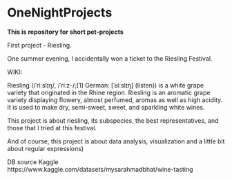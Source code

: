 # OneNightProjects
<p><b>This is repository for short pet-projects</p></b>
First project - Riesling.
<p>One summer evening, I accidentally won a ticket to the Riesling Festival.</p>
<p>WIKI:</p>
<p>Riesling (/ˈriːslɪŋ/, /ˈriːz-/;[1] German: [ˈʁiːslɪŋ] (listen)) is a white grape variety that originated in the Rhine region. Riesling is an aromatic grape variety displaying flowery, almost perfumed, aromas as well as high acidity. It is used to make dry, semi-sweet, sweet, and sparkling white wines. </p>
<p>This project is about riesling, its subspecies, the best representatives, and those that I tried at this festival.</p>
<p>And of course, this project is about data analysis, visualization and a little bit about regular expressions)</p>
<p>DB source Kaggle https://www.kaggle.com/datasets/mysarahmadbhat/wine-tasting</p>
